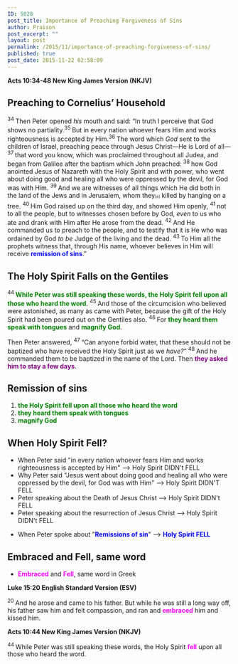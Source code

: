 ```yaml
---
ID: 5028
post_title: Importance of Preaching Forgiveness of Sins
author: Praison
post_excerpt: ""
layout: post
permalink: /2015/11/importance-of-preaching-forgiveness-of-sins/
published: true
post_date: 2015-11-22 02:58:09
---
```

<p class="passage-display"><strong><span class="passage-display-bcv">Acts 10:34-48
</span><span class="passage-display-version">New King James Version (NKJV)</span></strong></p>

<h2><strong><span id="en-NKJV-27294" class="text Acts-10-34">Preaching to Cornelius’ Household</span></strong></h2>
<span class="text Acts-10-34"><sup class="versenum">34 </sup>Then Peter opened <i>his</i> mouth and said: “In truth I perceive that God shows no partiality.</span><span id="en-NKJV-27295" class="text Acts-10-35"><sup class="versenum">35 </sup>But in every nation whoever fears Him and works righteousness is accepted by Him.</span><span id="en-NKJV-27296" class="text Acts-10-36"><sup class="versenum">36 </sup>The word which <i>God</i> sent to the children of Israel, preaching peace through Jesus Christ—He is Lord of all— </span><span id="en-NKJV-27297" class="text Acts-10-37"><sup class="versenum">37 </sup>that word you know, which was proclaimed throughout all Judea, and began from Galilee after the baptism which John preached: </span><span id="en-NKJV-27298" class="text Acts-10-38"><sup class="versenum">38 </sup>how God anointed Jesus of Nazareth with the Holy Spirit and with power, who went about doing good and healing all who were oppressed by the devil, for God was with Him. </span><span id="en-NKJV-27299" class="text Acts-10-39"><sup class="versenum">39 </sup>And we are witnesses of all things which He did both in the land of the Jews and in Jerusalem, whom they<sup class="footnote" style="box-sizing: border-box; font-size: 0.625em; line-height: 22px; position: relative; vertical-align: top; top: 0px;" data-fn="#fen-NKJV-27299a" data-link="[&lt;a href=&quot;#fen-NKJV-27299a&quot; title=&quot;See footnote a&quot;&gt;a&lt;/a&gt;]">[a]</sup> killed by hanging on a tree. </span><span id="en-NKJV-27300" class="text Acts-10-40"><sup class="versenum">40 </sup>Him God raised up on the third day, and showed Him openly, </span><span id="en-NKJV-27301" class="text Acts-10-41"><sup class="versenum">41 </sup>not to all the people, but to witnesses chosen before by God, <i>even </i>to us who ate and drank with Him after He arose from the dead. </span><span id="en-NKJV-27302" class="text Acts-10-42"><sup class="versenum">42 </sup>And He commanded us to preach to the people, and to testify that it is He who was ordained by God <i>to be</i> Judge of the living and the dead. </span><span id="en-NKJV-27303" class="text Acts-10-43"><sup class="versenum">43 </sup>To Him all the prophets witness that, through His name, whoever believes in Him will receive <span style="color: #0000ff;"><strong>remission of sins</strong></span>.”</span>
<h2><strong><span id="en-NKJV-27304" class="text Acts-10-44">The Holy Spirit Falls on the Gentiles</span></strong></h2>
<span class="text Acts-10-44"><sup class="versenum">44 </sup><span style="color: #008000;"><strong>While Peter was still speaking these words, the Holy Spirit fell upon all those who heard the word</strong></span>. </span><span id="en-NKJV-27305" class="text Acts-10-45"><sup class="versenum">45 </sup>And those of the circumcision who believed were astonished, as many as came with Peter, because the gift of the Holy Spirit had been poured out on the Gentiles also. </span><span id="en-NKJV-27306" class="text Acts-10-46"><sup class="versenum">46 </sup>For <span style="color: #008000;"><strong>they heard them speak with tongues</strong></span> and <span style="color: #008000;"><strong>magnify God</strong></span>.</span>

<span class="text Acts-10-46">Then Peter answered, </span><span id="en-NKJV-27307" class="text Acts-10-47"><sup class="versenum">47 </sup>“Can anyone forbid water, that these should not be baptized who have received the Holy Spirit just as we <i>have?</i>” </span><span id="en-NKJV-27308" class="text Acts-10-48"><sup class="versenum">48 </sup>And he commanded them to be baptized in the name of the Lord. Then <span style="color: #800080;"><strong>they asked him to stay a few days</strong></span>.</span>
<h2><strong>Remission of sins</strong></h2>
<ol>
	<li><span style="color: #008000;"><strong>the Holy Spirit fell upon all those who heard the word</strong></span></li>
	<li><span style="color: #008000;"><strong>they heard them speak with tongues</strong></span></li>
	<li><span style="color: #008000;"><strong>magnify God</strong></span></li>
</ol>
<h2><strong>When Holy Spirit Fell?</strong></h2>
<ul>
	<li>When Peter said "in every nation whoever fears Him and works righteousness is accepted by Him" --&gt; Holy Spirit DIDN't FELL</li>
	<li>Why Peter said "Jesus went about doing good and healing all who were oppressed by the devil, for God was with Him" --&gt; Holy Spirit DIDN'T FELL</li>
	<li>Peter speaking about the Death of Jesus Christ --&gt; Holy Spirit DIDN't FELL</li>
	<li>Peter speaking about the resurrection of Jesus Christ --&gt; Holy Spirit DIDN't FELL</li>
</ul>
<ul>
	<li>When Peter spoke about "<span style="color: #0000ff;"><strong>Remissions of sin</strong></span>" --&gt; <span style="color: #0000ff;"><strong>Holy Spirit FELL</strong></span></li>
</ul>
<h2><b>Embraced</b><strong> and Fell, same word</strong></h2>
<ul>
	<li><span style="color: #ff00ff;"><strong>Embraced</strong></span> and <span style="color: #ff00ff;"><strong>Fell</strong></span>, same word in Greek</li>
</ul>
<p class="passage-display"><strong><span class="passage-display-bcv">Luke 15:20
</span><span class="passage-display-version">English Standard Version (ESV)</span></strong></p>
<span id="en-ESV-25600" class="text Luke-15-20"><span class="woj"><sup class="versenum">20 </sup>And he arose and came to his father. But while he was still a long way off, his father saw him and felt compassion, and ran and <span style="color: #ff00ff;"><strong>embraced</strong></span> him and kissed him.</span></span>

<strong><span class="passage-display-bcv">Acts 10:44
</span><span class="passage-display-version">New King James Version (NKJV)</span></strong>

<sup class="versenum">44 </sup>While Peter was still speaking these words, the Holy Spirit <span style="color: #ff00ff;"><strong>fell</strong></span> upon all those who heard the word.